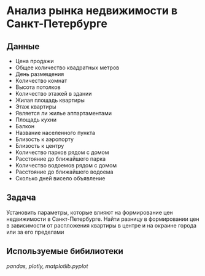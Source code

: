 # Анализ рынка недвижимости в Санкт-Петербурге
## Данные
- Цена продажи
- Общее количество квадратных метров
- День размещения
- Количество комнат
- Высота потолков
- Количество этажей в здании
- Жилая площадь квартиры
- Этаж квартиры
- Является ли жилье аппартаментами
- Площадь кухни
- Балкон
- Название населенного пункта 
- Близость к аэропорту
- Близость к центру
- Количество парков рядом с домом
- Расстояние до ближайшего парка
- Количество водоемов рядом с домом
- Расстояние до ближайшего водоема
- Сколько дней висело объявление 
## Задача
Установить параметры, которые влияют на формирование цен недвижимости в Санкт-Петербурге. Найти разницу в формировании цен в зависимости от распложения квартиры в центре и на окраине города или за его пределами
## Используемые бибилиотеки
*pandas, plotly, matplotlib.pyplot*
